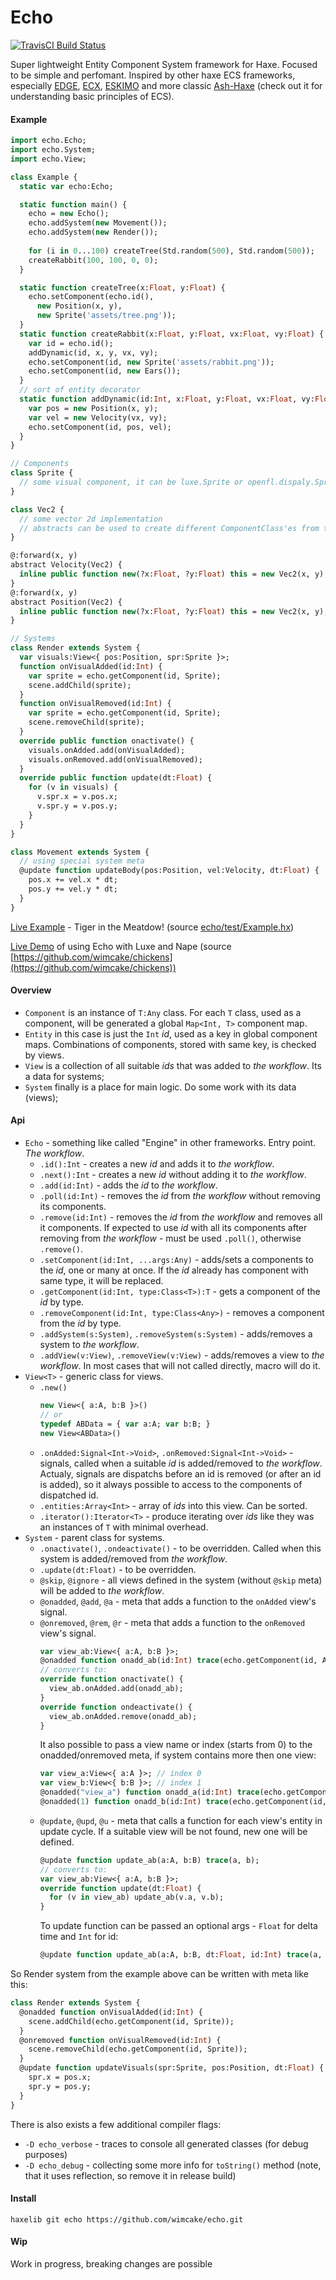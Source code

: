 # Echo
[![TravisCI Build Status](https://travis-ci.org/wimcake/echo.svg?branch=master)](https://travis-ci.org/wimcake/echo)

Super lightweight Entity Component System framework for Haxe. 
Focused to be simple and perfomant.
Inspired by other haxe ECS frameworks, especially [EDGE](https://github.com/fponticelli/edge), [ECX](https://github.com/eliasku/ecx), [ESKIMO](https://github.com/PDeveloper/eskimo) and more classic [Ash-Haxe](https://github.com/nadako/Ash-Haxe) (check out it for understanding basic principles of ECS).

#### Example
```haxe
import echo.Echo;
import echo.System;
import echo.View;

class Example {
  static var echo:Echo;

  static function main() {
    echo = new Echo();
    echo.addSystem(new Movement());
    echo.addSystem(new Render());
    
    for (i in 0...100) createTree(Std.random(500), Std.random(500));
    createRabbit(100, 100, 0, 0);
  }

  static function createTree(x:Float, y:Float) {
    echo.setComponent(echo.id(), 
      new Position(x, y), 
      new Sprite('assets/tree.png'));
  }
  static function createRabbit(x:Float, y:Float, vx:Float, vy:Float) {
    var id = echo.id();
    addDynamic(id, x, y, vx, vy);
    echo.setComponent(id, new Sprite('assets/rabbit.png'));
    echo.setComponent(id, new Ears());
  }
  // sort of entity decorator
  static function addDynamic(id:Int, x:Float, y:Float, vx:Float, vy:Float) {
    var pos = new Position(x, y);
    var vel = new Velocity(vx, vy);
    echo.setComponent(id, pos, vel);
  }
}

// Components
class Sprite {
  // some visual component, it can be luxe.Sprite or openfl.dispaly.Sprite, for example
}

class Vec2 {
  // some vector 2d implementation
  // abstracts can be used to create different ComponentClass'es from the same BaseClass without overhead
}

@:forward(x, y)
abstract Velocity(Vec2) { 
  inline public function new(?x:Float, ?y:Float) this = new Vec2(x, y);
}
@:forward(x, y)
abstract Position(Vec2) {
  inline public function new(?x:Float, ?y:Float) this = new Vec2(x, y);
}

// Systems
class Render extends System {
  var visuals:View<{ pos:Position, spr:Sprite }>;
  function onVisualAdded(id:Int) {
    var sprite = echo.getComponent(id, Sprite);
    scene.addChild(sprite);
  }
  function onVisualRemoved(id:Int) {
    var sprite = echo.getComponent(id, Sprite);
    scene.removeChild(sprite);
  }
  override public function onactivate() {
    visuals.onAdded.add(onVisualAdded);
    visuals.onRemoved.add(onVisualRemoved);
  }
  override public function update(dt:Float) {
    for (v in visuals) {
      v.spr.x = v.pos.x;
      v.spr.y = v.pos.y;
    }
  }
}

class Movement extends System {
  // using special system meta
  @update function updateBody(pos:Position, vel:Velocity, dt:Float) {
    pos.x += vel.x * dt;
    pos.y += vel.y * dt;
  }
}
```

[Live Example](https://wimcake.github.io/echo/web/) - Tiger in the Meatdow! (source [echo/test/Example.hx](https://github.com/wimcake/echo/blob/master/test/Example.hx))

[Live Demo](https://wimcake.github.io/chickens/bin/web/) of using Echo with Luxe and Nape (source [https://github.com/wimcake/chickens](https://github.com/wimcake/chickens))

#### Overview
* `Component` is an instance of `T:Any` class. For each `T` class, used as a component, will be generated a global `Map<Int, T>` component map.
* `Entity` in this case is just the `Int` _id_, used as a key in global component maps. Combinations of components, stored with same key, is checked by views.
* `View` is a collection of all suitable _ids_ that was added to _the workflow_. Its a data for systems;
* `System` finally is a place for main logic. Do some work with its data (views);

#### Api
* `Echo` - something like called "Engine" in other frameworks. Entry point. _The workflow_.
  * `.id():Int` - creates a new _id_ and adds it to _the workflow_.
  * `.next():Int` - creates a new _id_ without adding it to _the workflow_.
  * `.add(id:Int)` - adds the _id_ to _the workflow_.
  * `.poll(id:Int)` - removes the _id_ from _the workflow_ without removing its components.
  * `.remove(id:Int)` - removes the _id_ from _the workflow_ and removes all it components. If expected to use _id_ with all its components after removing from _the workflow_ - must be used `.poll()`, otherwise `.remove()`.
  * `.setComponent(id:Int, ...args:Any)` - adds/sets a components to the _id_, one or many at once. If the _id_ already has component with same type, it will be replaced.
  * `.getComponent(id:Int, type:Class<T>):T` - gets a component of the _id_ by type.
  * `.removeComponent(id:Int, type:Class<Any>)` - removes a component from the _id_ by type.
  * `.addSystem(s:System)`, `.removeSystem(s:System)` - adds/removes a system to _the workflow_.
  * `.addView(v:View)`, `.removeView(v:View)` - adds/removes a view to _the workflow_. In most cases that will not called directly, macro will do it.
* `View<T>` - generic class for views.
  * `.new()`
    ```haxe
    new View<{ a:A, b:B }>()
    // or
    typedef ABData = { var a:A; var b:B; }
    new View<ABData>()
    ```
  * `.onAdded:Signal<Int->Void>`, `.onRemoved:Signal<Int->Void>` - signals, called when a suitable _id_ is added/removed to _the workflow_. Actualy, signals are dispatchs before an id is removed (or after an id is added), so it always possible to access to the components of dispatched id.
  * `.entities:Array<Int>` - array of _ids_ into this view. Can be sorted.
  * `.iterator():Iterator<T>` - produce iterating over _ids_ like they was an instances of `T` with minimal overhead.
* `System` - parent class for systems.
  * `.onactivate()`, `.ondeactivate()` - to be overridden. Called when this system is added/removed from _the workflow_.
  * `.update(dt:Float)` - to be overridden.
  * `@skip`, `@ignore` - all views defined in the system (without `@skip` meta) will be added to _the workflow_.
  * `@onadded`, `@add`, `@a` - meta that adds a function to the `onAdded` view's signal.
  * `@onremoved`, `@rem`, `@r` - meta that adds a function to the `onRemoved` view's signal.
    ```haxe
    var view_ab:View<{ a:A, b:B }>;
    @onadded function onadd_ab(id:Int) trace(echo.getComponent(id, A));
    // converts to:
    override function onactivate() {
      view_ab.onAdded.add(onadd_ab);
    }
    override function ondeactivate() {
      view_ab.onAdded.remove(onadd_ab);
    }
    ```
      It also possible to pass a view name or index (starts from 0) to the onadded/onremoved meta, if system contains more then one view:
    ```haxe
    var view_a:View<{ a:A }>; // index 0
    var view_b:View<{ b:B }>; // index 1
    @onadded("view_a") function onadd_a(id:Int) trace(echo.getComponent(id, A));
    @onadded(1) function onadd_b(id:Int) trace(echo.getComponent(id, B));
    ```
  * `@update`, `@upd`, `@u` - meta that calls a function for each view's entity in update cycle. If a suitable view will be not found, new one will be defined.
    ```haxe
    @update function update_ab(a:A, b:B) trace(a, b);
    // converts to:
    var view_ab:View<{ a:A, b:B }>;
    override function update(dt:Float) {
      for (v in view_ab) update_ab(v.a, v.b);
    }
    ```
      To update function can be passed an optional args - `Float` for delta time and `Int` for id:
    ```haxe
    @update function update_ab(a:A, b:B, dt:Float, id:Int) trace(a, b);
    ```

So Render system from the example above can be written with meta like this:
```haxe
class Render extends System {
  @onadded function onVisualAdded(id:Int) {
    scene.addChild(echo.getComponent(id, Sprite));
  }
  @onremoved function onVisualRemoved(id:Int) {
    scene.removeChild(echo.getComponent(id, Sprite));
  }
  @update function updateVisuals(spr:Sprite, pos:Position, dt:Float) {
    spr.x = pos.x;
    spr.y = pos.y;
  }
}
```

There is also exists a few additional compiler flags:
 * `-D echo_verbose` - traces to console all generated classes (for debug purposes)
 * `-D echo_debug` - collecting some more info for `toString()` method (note, that it uses reflection, so remove it in release build)

#### Install
```haxelib git echo https://github.com/wimcake/echo.git```

#### Wip
Work in progress, breaking changes are possible
